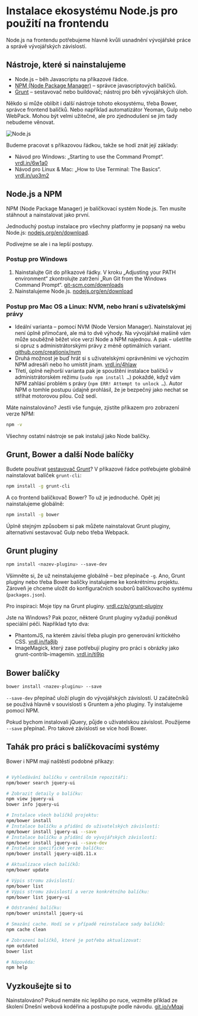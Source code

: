 # Instalace ekosystému Node.js pro použití na frontendu

Node.js na frontendu potřebujeme hlavně kvůli usnadnění vývojářské práce a správě vývojářských závislostí.

## Nástroje, které si nainstalujeme

- Node.js – běh Javascriptu na příkazové řádce.
- [NPM (Node Package Manager)](npm.md)  – správce javascriptových balíčků.
- [Grunt](grunt.md) – sestavovač nebo buildovač; nástroj pro běh vývojářských úloh.

Někdo si může oblíbit i další nástroje tohoto ekosystému, třeba Bower, správce frontend balíčků. Nebo například automatizátor Yeoman, Gulp nebo WebPack. Mohou být velmi užitečné, ale pro zjednodušení se jim tady nebudeme věnovat.

![Node.js](../dist/images/original/node-js.svg)

Budeme pracovat s příkazovou řádkou, takže se hodí znát její základy: 

- Návod pro Windows: „Starting to use the Command Prompt“. [vrdl.in/6w1a0](http://dosprompt.info/basics.asp)
- Návod pro Linux &amp; Mac: „How to Use Terminal: The Basics“. [vrdl.in/uo3m2](http://mac.appstorm.net/how-to/utilities-how-to/how-to-use-terminal-the-basics/)

## Node.js a NPM

NPM (Node Package Manager) je balíčkovací systém Node.js. Ten musíte stáhnout a nainstalovat jako první. 

Jednoduchý postup instalace pro všechny platformy je popsaný na webu Node.js: [nodejs.org/en/download](https://nodejs.org/en/download/). 

Podívejme se ale i na lepší postupy.

### Postup pro Windows

1. Nainstalujte Git do příkazové řádky. V kroku „Adjusting your PATH environment“ zkontrolujte zatržení „Run Git from the Windows Command Prompt“. [git-scm.com/downloads](http://git-scm.com/downloads)
2. Nainstalujeme Node.js. [nodejs.org/en/download](https://nodejs.org/en/download/)

### Postup pro Mac OS a Linux: NVM, nebo hraní s uživatelskými právy 

- Ideální varianta – pomocí NVM (Node Version Manager). Nainstalovat jej není úplně přímočaré, ale má to dvě výhody. Na vývojářské mašině vám může souběžně běžet více verzí Node a NPM najednou. A pak – ušetříte si opruz s administrátorskými právy z méně optimálních variant. [github.com/creationix/nvm](https://github.com/creationix/nvm)
- Druhá možnost je buď hrát si s uživatelskými oprávněními ve výchozím NPM adresáři nebo ho umístit jinam. [vrdl.in/4hlaw](https://docs.npmjs.com/getting-started/fixing-npm-permissions)
- Třetí, úplně nejhorší varianta pak je spouštění instalace balíčků v administrátorském režimu (`sudo npm install …`) pokaždé, když vám NPM zahlásí problém s právy (`npm ERR! Attempt to unlock …`). Autor NPM o tomhle postupu údajně prohlásil, že je bezpečný jako nechat se stříhat motorovou pilou. Což sedí.

Máte nainstalováno? Jestli vše funguje, zjistíte příkazem pro zobrazení verze NPM:

```bash
npm -v
```

Všechny ostatní nástroje se pak instalují jako Node balíčky.

## Grunt, Bower a další Node balíčky

Budete používat [sestavovač Grunt](grunt.md)? V příkazové řádce potřebujete globálně nainstalovat balíček `grunt-cli`:

```bash
npm install -g grunt-cli
```

A co frontend balíčkovač Bower? To už je jednoduché. Opět jej nainstalujeme globálně:

```bash
npm install -g bower
```

Úplně stejným způsobem si pak můžete nainstalovat Grunt pluginy, alternativní sestavovač Gulp nebo třeba Webpack.

## Grunt pluginy

```bash
npm install <nazev-pluginu> --save-dev
```

Všimněte si, že už neinstalujeme globálně – bez přepínače `-g`. Ano, Grunt pluginy nebo třeba Bower balíčky instalujeme ke konkrétnímu projektu. Zároveň je chceme uložit do konfiguračních souborů balíčkovacího systému (`packages.json`).

Pro inspiraci: Moje tipy na Grunt pluginy. [vrdl.cz/p/grunt-pluginy](https://www.vzhurudolu.cz/prirucka/grunt-pluginy) 

Jste na Windows? Pak pozor, některé Grunt pluginy vyžadují poněkud speciální péči. Například tyto dva:

- PhantomJS, na kterém závisí třeba plugin pro generování kritického CSS. [vrdl.in/fa8jb](http://attester.ariatemplates.com/usage/phantom.html)
- ImageMagick, který zase potřebují pluginy pro práci s obrázky jako grunt-contrib-imagemin. [vrdl.in/ti9jp](http://www.imagemagick.org/script/binary-releases.php)


## Bower balíčky

```bash
bower install <nazev-pluginu> --save
```

`--save-dev` přepínač uloží plugin do vývojářských závislostí. U začátečníků se používá hlavně v souvislosti s Gruntem a jeho pluginy. Ty instalujeme pomocí NPM.

Pokud bychom instalovali jQuery, půjde o uživatelskou závislost. Použijeme `--save` přepínač. Pro takové závislosti se více hodí Bower.

## Tahák pro práci s balíčkovacími systémy

Bower i NPM mají naštěstí podobné příkazy:

```bash

# Vyhledávání balíčku v centrálním repozitáři:
npm/bower search jquery-ui

# Zobrazit detaily o balíčku:
npm view jquery-ui
bower info jquery-ui

# Instalace všech balíčků projektu:
npm/bower install
# Instalace balíčku a přidání do uživatelských závislostí:
npm/bower install jquery-ui --save
# Instalace balíčku a přidání do vývojářských závislostí:
npm/bower install jquery-ui --save-dev
# Instalace specifické verze balíčku:
npm/bower install jquery-ui@1.11.x

# Aktualizace všech balíčků:
npm/bower update

# Výpis stromu závislostí:
npm/bower list
# Výpis stromu závislostí a verze konkrétního balíčku:
npm/bower list jquery-ui

# Odstranění balíčku:
npm/bower uninstall jquery-ui

# Smazání cache. Hodí se v případě reinstalace sady balíčků:
npm cache clean

# Zobrazení balíčků, které je potřeba aktualizovat:
npm outdated
bower list

# Nápověda:
npm help

```

## Vyzkoušejte si to

Nainstalováno? Pokud nemáte nic lepšího po ruce, vezměte příklad ze školení Dnešní webová kodéřina a postupujte podle návodu. [git.io/vMqaj](https://github.com/machal/polaroid-example#instalace-projektu)

